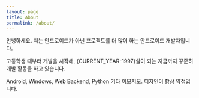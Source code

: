```yaml
---
layout: page
title: About
permalink: /about/
---
```


안녕하세요. 저는 안드로이드가 아닌 프로젝트를 더 많이 하는 안드로이드 개발자입니다.

고등학생 때부터 개발을 시작해, {CURRENT_YEAR-1997}살이 되는 지금까지 꾸준히 개발 활동을 하고 있습니다.

Android, Windows, Web Backend, Python 기타 이모저모.
디자인이 항상 약점입니다.